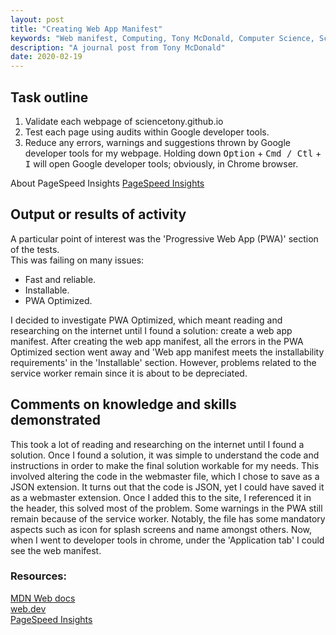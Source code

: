 ```yaml
---
layout: post
title: "Creating Web App Manifest"
keywords: "Web manifest, Computing, Tony McDonald, Computer Science, Sciencetony, Learning Curve, Journal"
description: "A journal post from Tony McDonald"
date: 2020-02-19
---
```


## Task outline
1. Validate each webpage of sciencetony.github.io 
2. Test each page using audits within Google developer tools.
3. Reduce any errors, warnings and suggestions thrown by Google developer tools 
for my webpage. Holding down <kbd>Option</kbd> + <kbd>Cmd / Ctl</kbd>  + <kbd>I</kbd> will open Google developer tools; obviously, in Chrome browser.

About PageSpeed Insights [PageSpeed Insights](https://developers.google.com/speed/docs/insights/v5/about) 

## Output or results of activity
A particular point of interest was the 'Progressive Web App (PWA)' section of the tests.  
This was failing on many issues:
* Fast and reliable.
* Installable.
* PWA Optimized.


I decided to investigate PWA Optimized, which meant reading and researching on the internet until I found a solution: 
create a web app manifest.
After creating the web app manifest, all the errors in the PWA Optimized section went away and 'Web app manifest meets the installability requirements' in the 'Installable' section.
However, problems related to the service worker remain since it is about to be depreciated. 

## Comments on knowledge and skills demonstrated 
This took a lot of reading and researching on the internet until I found a solution. 
Once I found a solution, it was simple to understand the code and instructions in order to make the final solution workable for my needs. 
This involved altering the code in the webmaster file, which I chose to save as a JSON extension.  It turns out that the code is JSON, yet I could have saved it as a webmaster extension.
Once I added this to the site, I referenced it in the header, this solved most of the problem. Some warnings in the PWA still remain because of the service worker. Notably, the file has some mandatory aspects such as icon for splash screens and name amongst others. 
Now, when I went to developer tools in chrome, under the 'Application tab' I could see the web manifest.

### Resources:
[MDN Web docs](https://developer.mozilla.org/en-US/docs/Web/Manifest)<br>
[web.dev](https://web.dev/add-manifest/#create-the-manifest.webmanifest-file)<br>
[PageSpeed Insights](https://developers.google.com/speed/pagespeed/insights/) 
